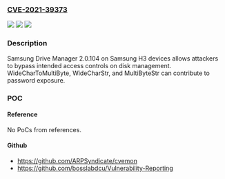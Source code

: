 ### [CVE-2021-39373](https://cve.mitre.org/cgi-bin/cvename.cgi?name=CVE-2021-39373)
![](https://img.shields.io/static/v1?label=Product&message=n%2Fa&color=blue)
![](https://img.shields.io/static/v1?label=Version&message=n%2Fa&color=blue)
![](https://img.shields.io/static/v1?label=Vulnerability&message=n%2Fa&color=brighgreen)

### Description

Samsung Drive Manager 2.0.104 on Samsung H3 devices allows attackers to bypass intended access controls on disk management. WideCharToMultiByte, WideCharStr, and MultiByteStr can contribute to password exposure.

### POC

#### Reference
No PoCs from references.

#### Github
- https://github.com/ARPSyndicate/cvemon
- https://github.com/bosslabdcu/Vulnerability-Reporting

